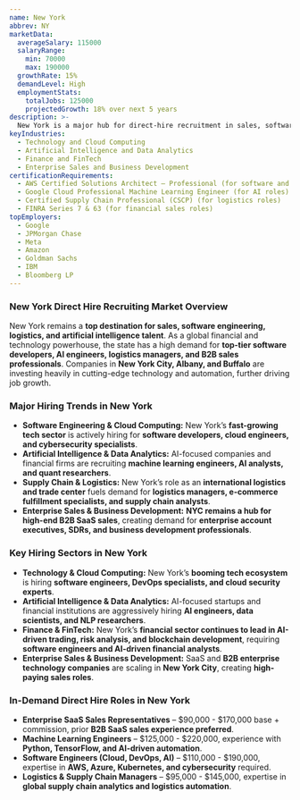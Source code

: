 ```yaml
---
name: New York
abbrev: NY
marketData:
  averageSalary: 115000
  salaryRange:
    min: 70000
    max: 190000
  growthRate: 15%
  demandLevel: High
  employmentStats:
    totalJobs: 125000
    projectedGrowth: 18% over next 5 years
description: >-
  New York is a major hub for direct-hire recruitment in sales, software engineering, logistics, and artificial intelligence. With a dominant presence in finance, technology, AI-driven enterprises, and global supply chain management, top-tier talent is in constant demand.
keyIndustries:
  - Technology and Cloud Computing
  - Artificial Intelligence and Data Analytics
  - Finance and FinTech
  - Enterprise Sales and Business Development
certificationRequirements:
  - AWS Certified Solutions Architect – Professional (for software and cloud roles)
  - Google Cloud Professional Machine Learning Engineer (for AI roles)
  - Certified Supply Chain Professional (CSCP) (for logistics roles)
  - FINRA Series 7 & 63 (for financial sales roles)
topEmployers:
  - Google
  - JPMorgan Chase
  - Meta
  - Amazon
  - Goldman Sachs
  - IBM
  - Bloomberg LP
---
```


### **New York Direct Hire Recruiting Market Overview**
New York remains a **top destination for sales, software engineering, logistics, and artificial intelligence talent**. As a global financial and technology powerhouse, the state has a high demand for **top-tier software developers, AI engineers, logistics managers, and B2B sales professionals**. Companies in **New York City, Albany, and Buffalo** are investing heavily in cutting-edge technology and automation, further driving job growth.

### **Major Hiring Trends in New York**
- **Software Engineering & Cloud Computing:** New York’s **fast-growing tech sector** is actively hiring for **software developers, cloud engineers, and cybersecurity specialists**.
- **Artificial Intelligence & Data Analytics:** AI-focused companies and financial firms are recruiting **machine learning engineers, AI analysts, and quant researchers**.
- **Supply Chain & Logistics:** New York’s role as an **international logistics and trade center** fuels demand for **logistics managers, e-commerce fulfillment specialists, and supply chain analysts**.
- **Enterprise Sales & Business Development:** **NYC remains a hub for high-end B2B SaaS sales**, creating demand for **enterprise account executives, SDRs, and business development professionals**.

### **Key Hiring Sectors in New York**
- **Technology & Cloud Computing:** New York’s **booming tech ecosystem** is hiring **software engineers, DevOps specialists, and cloud security experts**.
- **Artificial Intelligence & Data Analytics:** AI-focused startups and financial institutions are aggressively hiring **AI engineers, data scientists, and NLP researchers**.
- **Finance & FinTech:** New York’s **financial sector continues to lead in AI-driven trading, risk analysis, and blockchain development**, requiring **software engineers and AI-driven financial analysts**.
- **Enterprise Sales & Business Development:** SaaS and **B2B enterprise technology companies** are scaling in **New York City**, creating **high-paying sales roles**.

### **In-Demand Direct Hire Roles in New York**
- **Enterprise SaaS Sales Representatives** – $90,000 - $170,000 base + commission, prior **B2B SaaS sales experience preferred**.
- **Machine Learning Engineers** – $125,000 - $220,000, experience with **Python, TensorFlow, and AI-driven automation**.
- **Software Engineers (Cloud, DevOps, AI)** – $110,000 - $190,000, expertise in **AWS, Azure, Kubernetes, and cybersecurity** required.
- **Logistics & Supply Chain Managers** – $95,000 - $145,000, expertise in **global supply chain analytics and logistics automation**.
